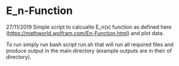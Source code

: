 # E_n-Function
27/11/2019
Simple script to calcualte E_n(x) function as defined here (https://mathworld.wolfram.com/En-Function.html) and plot data.

To run simply run bash script run.sh that will run all required files and produce output in the main directory (example outputs are in their of directory).
